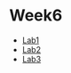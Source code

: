 # Week6

- [Lab1](fastapi/Lab_01-start_fastapi/README.md)
- [Lab2](fastapi/Lab_02-fastapi_with_postgresql/README.md)
- [Lab3](fastapi/Lab_03-fastapi_model_serving/README.md)